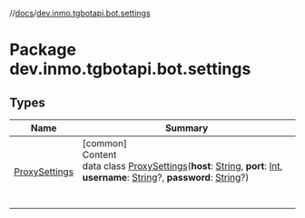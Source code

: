 //[docs](../../index.md)/[dev.inmo.tgbotapi.bot.settings](index.md)



# Package dev.inmo.tgbotapi.bot.settings  


## Types  
  
|  Name |  Summary | 
|---|---|
| <a name="dev.inmo.tgbotapi.bot.settings/ProxySettings///PointingToDeclaration/"></a>[ProxySettings](-proxy-settings/index.md)| <a name="dev.inmo.tgbotapi.bot.settings/ProxySettings///PointingToDeclaration/"></a>[common]  <br>Content  <br>data class [ProxySettings](-proxy-settings/index.md)(**host**: [String](https://kotlinlang.org/api/latest/jvm/stdlib/kotlin/-string/index.html), **port**: [Int](https://kotlinlang.org/api/latest/jvm/stdlib/kotlin/-int/index.html), **username**: [String](https://kotlinlang.org/api/latest/jvm/stdlib/kotlin/-string/index.html)?, **password**: [String](https://kotlinlang.org/api/latest/jvm/stdlib/kotlin/-string/index.html)?)  <br><br><br>|

